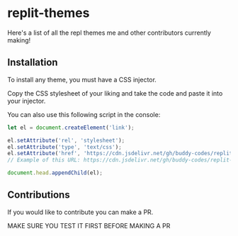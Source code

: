# replit-themes
Here's a list of all the repl themes me and other contributors currently making!


## Installation
To install any theme, you must have a CSS injector.

Copy the CSS stylesheet of your liking and take the code and paste it into your injector.

You can also use this following script in the console:
```js
let el = document.createElement('link');

el.setAttribute('rel', 'stylesheet');
el.setAttribute('type', 'text/css');
el.setAttribute('href', 'https://cdn.jsdelivr.net/gh/buddy-codes/replit-themes/<filename>.min.css');
// Example of this URL: https://cdn.jsdelivr.net/gh/buddy-codes/replit-themes/discord.repl.theme.min.css

document.head.appendChild(el);
```

## Contributions
If you would like to contribute you can make a PR.

MAKE SURE YOU TEST IT FIRST BEFORE MAKING A PR
